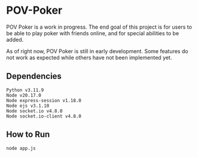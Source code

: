 # POV-Poker
POV Poker is a work in progress. The end goal of this project is for users to be able to play poker with friends online, and for special abilities to be added.

As of right now, POV Poker is still in early development. Some features do not work as expected while others have not been implemented yet. 

## Dependencies
```console
Python v3.11.9
Node v20.17.0
Node express-session v1.18.0
Node ejs v3.1.10
Node socket.io v4.8.0
Node socket.io-client v4.8.0
```

## How to Run
```console
node app.js
```
